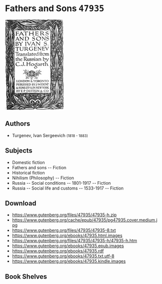# Fathers and Sons <kbd>47935</kbd>

![](./cover.medium.jpg "")

## Authors


 - Turgenev, Ivan Sergeevich <small>(1818 - 1883)</small>

## Subjects


 - Domestic fiction
 - Fathers and sons -- Fiction
 - Historical fiction
 - Nihilism (Philosophy) -- Fiction
 - Russia -- Social conditions -- 1801-1917 -- Fiction
 - Russia -- Social life and customs -- 1533-1917 -- Fiction

## Download


 - https://www.gutenberg.org/files/47935/47935-h.zip
 - https://www.gutenberg.org/cache/epub/47935/pg47935.cover.medium.jpg
 - https://www.gutenberg.org/files/47935/47935-8.txt
 - https://www.gutenberg.org/ebooks/47935.html.images
 - https://www.gutenberg.org/files/47935/47935-h/47935-h.htm
 - https://www.gutenberg.org/ebooks/47935.epub.images
 - https://www.gutenberg.org/ebooks/47935.rdf
 - https://www.gutenberg.org/ebooks/47935.txt.utf-8
 - https://www.gutenberg.org/ebooks/47935.kindle.images

## Book Shelves


